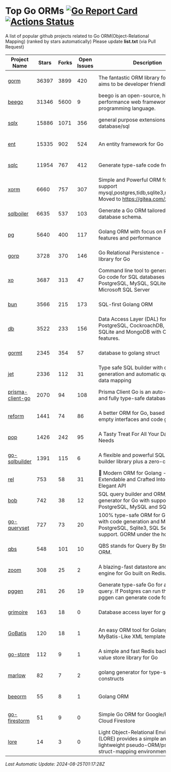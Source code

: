 # Top Go ORMs [![Go Report Card](https://goreportcard.com/badge/github.com/d-tsuji/awesome-go-orms)](https://goreportcard.com/report/github.com/d-tsuji/awesome-go-orms) [![Actions Status](https://github.com/d-tsuji/awesome-go-orms/workflows/CI/badge.svg)](https://github.com/d-tsuji/awesome-go-orms/actions)
A list of popular github projects related to Go ORM(Object-Relational Mapping) (ranked by stars automatically)
Please update **list.txt** (via Pull Request)

| Project Name | Stars | Forks | Open Issues | Description | Last Update |
| ------------ | ----- | ----- | ----------- | ----------- | ----------- |
| [gorm](https://github.com/go-gorm/gorm) | 36397 | 3899 | 420 | The fantastic ORM library for Golang, aims to be developer friendly | 2024-08-24 23:19:24 |
| [beego](https://github.com/beego/beego) | 31346 | 5600 | 9 | beego is an open-source, high-performance web framework for the Go programming language. | 2024-08-23 17:29:20 |
| [sqlx](https://github.com/jmoiron/sqlx) | 15886 | 1071 | 356 | general purpose extensions to golang's database/sql | 2024-08-24 09:50:05 |
| [ent](https://github.com/ent/ent) | 15335 | 902 | 524 | An entity framework for Go | 2024-08-25 00:30:17 |
| [sqlc](https://github.com/sqlc-dev/sqlc) | 11954 | 767 | 412 | Generate type-safe code from SQL | 2024-08-24 23:50:18 |
| [xorm](https://github.com/go-xorm/xorm) | 6660 | 757 | 307 | Simple and Powerful ORM for Go, support mysql,postgres,tidb,sqlite3,mssql,oracle, Moved to https://gitea.com/xorm/xorm | 2024-08-21 13:43:54 |
| [sqlboiler](https://github.com/volatiletech/sqlboiler) | 6635 | 537 | 103 | Generate a Go ORM tailored to your database schema. | 2024-08-24 21:27:03 |
| [pg](https://github.com/go-pg/pg) | 5640 | 400 | 117 | Golang ORM with focus on PostgreSQL features and performance | 2024-08-21 02:41:04 |
| [gorp](https://github.com/go-gorp/gorp) | 3728 | 370 | 146 | Go Relational Persistence - an ORM-ish library for Go | 2024-08-15 19:10:02 |
| [xo](https://github.com/xo/xo) | 3687 | 313 | 47 | Command line tool to generate idiomatic Go code for SQL databases supporting PostgreSQL, MySQL, SQLite, Oracle, and Microsoft SQL Server | 2024-08-21 16:47:12 |
| [bun](https://github.com/uptrace/bun) | 3566 | 215 | 173 | SQL-first Golang ORM | 2024-08-24 13:27:28 |
| [db](https://github.com/upper/db) | 3522 | 233 | 156 | Data Access Layer (DAL) for PostgreSQL, CockroachDB, MySQL, SQLite and MongoDB with ORM-like features. | 2024-08-21 08:49:13 |
| [gormt](https://github.com/xxjwxc/gormt) | 2345 | 354 | 57 | database to golang struct | 2024-08-21 15:59:31 |
| [jet](https://github.com/go-jet/jet) | 2336 | 112 | 31 | Type safe SQL builder with code generation and automatic query result data mapping | 2024-08-24 23:48:38 |
| [prisma-client-go](https://github.com/steebchen/prisma-client-go) | 2070 | 94 | 108 | Prisma Client Go is an auto-generated and fully type-safe database client | 2024-08-23 18:21:41 |
| [reform](https://github.com/go-reform/reform) | 1441 | 74 | 86 | A better ORM for Go, based on non-empty interfaces and code generation. | 2024-08-19 10:10:35 |
| [pop](https://github.com/gobuffalo/pop) | 1426 | 242 | 95 | A Tasty Treat For All Your Database Needs | 2024-08-18 21:17:46 |
| [go-sqlbuilder](https://github.com/huandu/go-sqlbuilder) | 1391 | 115 | 6 | A flexible and powerful SQL string builder library plus a zero-config ORM. | 2024-08-23 22:25:31 |
| [rel](https://github.com/go-rel/rel) | 753 | 58 | 31 | :gem: Modern ORM for Golang - Testable, Extendable and Crafted Into a Clean and Elegant API | 2024-08-23 09:52:20 |
| [bob](https://github.com/stephenafamo/bob) | 742 | 38 | 12 | SQL query builder and ORM/Factory generator for Go with support for PostgreSQL, MySQL and SQLite | 2024-08-24 18:15:34 |
| [go-queryset](https://github.com/jirfag/go-queryset) | 727 | 73 | 20 | 100% type-safe ORM for Go (Golang) with code generation and MySQL, PostgreSQL, Sqlite3, SQL Server support. GORM under the hood. | 2024-08-04 14:32:05 |
| [qbs](https://github.com/coocood/qbs) | 548 | 101 | 10 | QBS stands for Query By Struct. A Go ORM. | 2024-05-23 13:06:26 |
| [zoom](https://github.com/albrow/zoom) | 308 | 25 | 2 | A blazing-fast datastore and querying engine for Go built on Redis. | 2024-08-22 23:41:41 |
| [pggen](https://github.com/jschaf/pggen) | 281 | 26 | 19 | Generate type-safe Go for any Postgres query. If Postgres can run the query, pggen can generate code for it. | 2024-08-18 18:06:07 |
| [grimoire](https://github.com/Fs02/grimoire) | 163 | 18 | 0 | Database access layer for golang | 2024-07-06 08:58:27 |
| [GoBatis](https://github.com/mei-rune/GoBatis) | 120 | 18 | 1 | An easy ORM tool for Golang, support MyBatis-Like XML template SQL | 2024-08-20 03:56:37 |
| [go-store](https://github.com/gosuri/go-store) | 112 | 9 | 1 | A simple and fast Redis backed key-value store library for Go | 2023-09-25 03:42:25 |
| [marlow](https://github.com/dadleyy/marlow) | 82 | 7 | 2 | golang generator for type-safe sql api constructs | 2024-01-25 13:28:04 |
| [beeorm](https://github.com/latolukasz/beeorm) | 55 | 8 | 1 | Golang ORM | 2024-01-09 19:00:44 |
| [go-firestorm](https://github.com/jschoedt/go-firestorm) | 51 | 9 | 0 | Simple Go ORM for Google/Firebase Cloud Firestore | 2024-08-10 22:23:33 |
| [lore](https://github.com/abrahambotros/lore) | 14 | 3 | 0 | Light Object-Relational Environment (LORE) provides a simple and lightweight pseudo-ORM/pseudo-struct-mapping environment for Go | 2023-09-25 08:03:17 |

*Last Automatic Update: 2024-08-25T01:17:28Z*